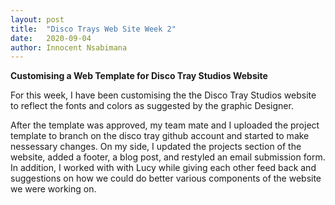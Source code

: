 ```yaml
---
layout: post
title:  "Disco Trays Web Site Week 2"
date:   2020-09-04
author: Innocent Nsabimana
---
```



**Customising a Web Template for Disco Tray Studios Website**

For this week, I have been customising the the Disco Tray Studios website to reflect the fonts and colors as suggested by the graphic
Designer. 

After the template was approved, my team mate and I uploaded the project template to branch on the disco tray github account and started to make nessessary changes. On my side, I updated the projects section of the website, added a footer, a blog post, and restyled an email submission form. In addition, I worked with with Lucy while giving each other feed back and suggestions on how we could do better various components of the website we were working on. 

